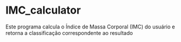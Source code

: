# IMC_calculator
Este programa calcula o Índice de Massa Corporal (IMC) do usuário e retorna a classificação correspondente ao resultado
